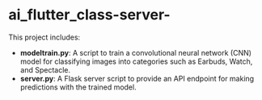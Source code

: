 # ai_flutter_class-server-
This project includes:
- **modeltrain.py**: A script to train a convolutional neural network (CNN) model for classifying images into categories such as Earbuds, Watch, and Spectacle.
- **server.py**: A Flask server script to provide an API endpoint for making predictions with the trained model.
